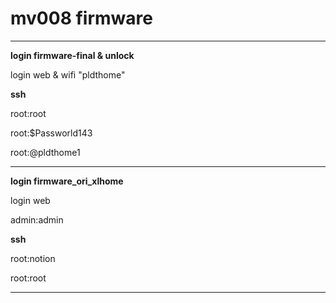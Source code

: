 # mv008 firmware
****************************************
**login firmware-final & unlock**

login web & wifi "pldthome"

**ssh**

root:root

root:$Passworld143

root:@pldthome1
****************************************
**login firmware_ori_xlhome**

login web

admin:admin

**ssh**

root:notion

root:root
****************************************
